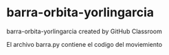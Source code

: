# barra-orbita-yorlingarcia
barra-orbita-yorlingarcia created by GitHub Classroom


El archivo barra.py contiene el codigo del moviemiento
